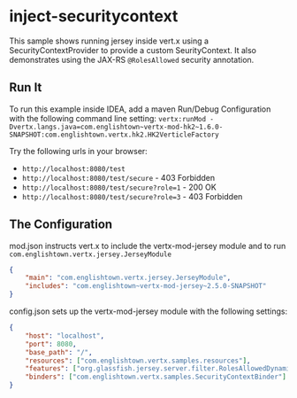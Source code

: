 # inject-securitycontext

This sample shows running jersey inside vert.x using a SecurityContextProvider to provide a custom SeurityContext.
It also demonstrates using the JAX-RS `@RolesAllowed` security annotation.

## Run It

To run this example inside IDEA, add a maven Run/Debug Configuration with the following command line setting:
`vertx:runMod -Dvertx.langs.java=com.englishtown~vertx-mod-hk2~1.6.0-SNAPSHOT:com.englishtown.vertx.hk2.HK2VerticleFactory`


Try the following urls in your browser:
* `http://localhost:8080/test`
* `http://localhost:8080/test/secure` - 403 Forbidden
* `http://localhost:8080/test/secure?role=1` - 200 OK
* `http://localhost:8080/test/secure?role=3` - 403 Forbidden


## The Configuration

mod.json instructs vert.x to include the vertx-mod-jersey module and to run `com.englishtown.vertx.jersey.JerseyModule`
```json
{
    "main": "com.englishtown.vertx.jersey.JerseyModule",
    "includes": "com.englishtown~vertx-mod-jersey~2.5.0-SNAPSHOT"
}
```

config.json sets up the vertx-mod-jersey module with the following settings:
```json
{
    "host": "localhost",
    "port": 8080,
    "base_path": "/",
    "resources": ["com.englishtown.vertx.samples.resources"],
    "features": ["org.glassfish.jersey.server.filter.RolesAllowedDynamicFeature"],
    "binders": ["com.englishtown.vertx.samples.SecurityContextBinder"]
}
```
